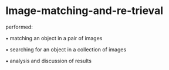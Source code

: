 # Image-matching-and-re-trieval

performed:

• matching an object in a pair of images

• searching for an object in a collection of images

• analysis and discussion of results
